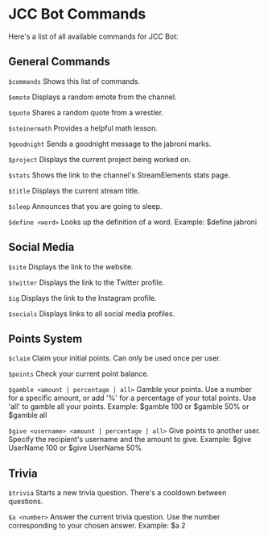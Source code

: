 # JCC Bot Commands

Here's a list of all available commands for JCC Bot:

## General Commands

`$commands`
Shows this list of commands.

`$emote`
Displays a random emote from the channel.

`$quote`
Shares a random quote from a wrestler.

`$steinermath`
Provides a helpful math lesson.

`$goodnight`
Sends a goodnight message to the jabroni marks.

`$project`
Displays the current project being worked on.

`$stats`
Shows the link to the channel's StreamElements stats page.

`$title`
Displays the current stream title.

`$sleep`
Announces that you are going to sleep.

`$define <word>`
Looks up the definition of a word.
Example: $define jabroni

## Social Media

`$site`
Displays the link to the website.

`$twitter`
Displays the link to the Twitter profile.

`$ig`
Displays the link to the Instagram profile.

`$socials`
Displays links to all social media profiles.

## Points System

`$claim`
Claim your initial points. Can only be used once per user.

`$points`
Check your current point balance.

`$gamble <amount | percentage | all>`
Gamble your points. Use a number for a specific amount, or add '%' for a percentage of your total points. Use 'all' to gamble all your points.
Example: $gamble 100 or $gamble 50% or $gamble all

`$give <username> <amount | percentage | all>`
Give points to another user. Specify the recipient's username and the amount to give.
Example: $give UserName 100 or $give UserName 50%

## Trivia

`$trivia`
Starts a new trivia question. There's a cooldown between questions.

`$a <number>`
Answer the current trivia question. Use the number corresponding to your chosen answer.
Example: $a 2
